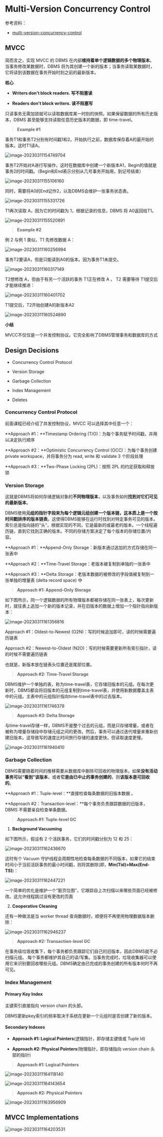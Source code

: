 # **Multi-Version Concurrency Control**

参考资料：

- [multi-version-concurrency-control](https://zhenghe.gitbook.io/open-courses/cmu-15-445-645-database-systems/multi-version-concurrency-control)

## MVCC

简而言之，实现 MVCC 的 DBMS 在内部**维持着单个逻辑数据的多个物理版本**。当事务修改某数据时，DBMS 将为其创建一个新的版本；当事务读取某数据时，它将读到该数据在事务开始时刻之前的最新版本。

**核心**

- **Writers don't block readers. 写不阻塞读**

- **Readers don't block writers. 读不阻塞写**

只读事务无需加锁就可以读取数据库某一时刻的快照。如果保留数据的所有历史版本，DBMS 甚至能够支持读取任意历史版本的数据，即 time-travel。

> **Example #1**

事务T1和事务T2分别有时间戳1和2。开始执行之前，数据库保存着A的最开始的版本。这时T1读A。

![image-20230311154749704](Multi-Version-Concurrency-Control.assets/image-20230311154749704.png)

事务T2开始对A进行写操作，这时在数据库中创建一个新版本A1，Begin的值就是事务2的时间戳。（Begin和End表示分别从几号事务开始用，到记号结束）

![image-20230311155106160](Multi-Version-Concurrency-Control.assets/image-20230311155106160.png)

同时，需要将A0的End记作2，以及DBMS会维护一张事务状态表。

![image-20230311155331726](Multi-Version-Concurrency-Control.assets/image-20230311155331726.png)

T1再次读取 A，因为它的时间戳为 1，根据记录的信息，DBMS 将 A0返回给T1。

![image-20230311155520891](Multi-Version-Concurrency-Control.assets/image-20230311155520891.png)

> **Example #2**

例 2 与例 1 类似，T1 先修改数据 A：

![image-20230311160256994](Multi-Version-Concurrency-Control.assets/image-20230311160256994.png)

事务T2要读A，但是只能读到A0的版本。因为事务T1未提交。

![image-20230311160317149](Multi-Version-Concurrency-Control.assets/image-20230311160317149.png)

T2想修改 A，但由于有另一个活跃的事务 T1正在修改 A ， T2 需要等待 T1提交后才能继续推进：

![image-20230311160401702](Multi-Version-Concurrency-Control.assets/image-20230311160401702.png)

T1提交后，T2开始创建A的新版本A2

![image-20230311160524890](Multi-Version-Concurrency-Control.assets/image-20230311160524890.png)

**小结**

MVCC不仅仅是一个并发控制协议。它完全影响了DBMS管理事务和数据库的方式

## Design Decisions

- Concurrency Control Protocol

- Version Storage

- Garbage Collection

- Index Management

- Deletes

### Concurrency Control Protocol

前面课程已经介绍了并发控制协议，MVCC 可以选择其中任意一个：

**Approach #1：**Timestamp Ordering (T/O)：为每个事务赋予时间戳，并用以决定执行顺序

 **Approach #2：**Optimistic Concurrency Control (OCC)：为每个事务创建 private workspace，并将事务分为 read, write 和 validate 3 个阶段处理

 **Approach #3：**Two-Phase Locking (2PL)：按照 2PL 的约定获取和释放锁

### **Version Storage**

这就是DBMS将如何存储逻辑对象的**不同物理版本**，以及事务如何**找到对它们可见的最新版本**。

DBMS使用**元组的指针字段来为每个逻辑元组创建一个版本链，这本质上是一个按时间戳排序的版本链表**。这使得DBMS能够在运行时找到对特定事务可见的版本。索引总是指向链的“头”，根据实现的不同，它是最新的或最老的版本。一个线程遍历链，直到它找到正确的版本。不同的存储方案决定了每个版本的存储位置/内容。

**Approach #1：**Append-Only Storage：新版本通过追加的方式存储在同一张表中

**Approach #2：**Time-Travel Storage：老版本被复制到单独的一张表中 

**Approach #3：**Delta Storage：老版本数据的被修改的字段值被复制到一张单独的增量表 (delta record space) 中

> **Approach #1: Append-Only Storage**

如下图所示，同一个逻辑数据的所有物理版本都被存储在同一张表上，每次更新时，就往表上追加一个新的版本记录，并在旧版本的数据上增加一个指针指向新版本：

![image-20230311161356816](Multi-Version-Concurrency-Control.assets/image-20230311161356816.png)

Approach #1：Oldest-to-Newest (O2N)：写的时候追加即可，读的时候需要遍历链表 

Approach #2：Newest-to-Oldest (N2O)：写的时候需要更新所有索引指针，读的时候不需要遍历链表

也就是，新版本放在链表头位置还是尾部位置。

> **Approach #2: Time-Travel Storage**

DBMS维护一个单独的表，称为time-travel表，它存储旧版本的元组。在每次更新时，DBMS都会将旧版本的元组复制到time-travel表，并使用新数据覆盖主表中的元组。主表中的元组指针指向time-travel表中的过去版本。

![image-20230311161746378](Multi-Version-Concurrency-Control.assets/image-20230311161746378.png)

> **Approach #3: Delta Storage**

与time-travel存储一样，DBMS不是整个过去的元组，而是只存储增量，或者在被称为增量存储段中存储元组之间的更改。然后，事务可以通过迭代增量来重新创建旧版本。这导致写的速度比时间旅行存储的速度更快，但读取速度更慢。

![image-20230311161940410](Multi-Version-Concurrency-Control.assets/image-20230311161940410.png)

###  Garbage Collection

DBMS需要随着时间的推移需要从数据库中删除可回收的物理版本。如果**没有活动事务可以“看到”该版本**，或者**它是由已中止的事务创建的**，则**该版本是可回收的**。

**Approach #1：Tuple-level：**直接检查每条数据的旧版本数据 。

**Approach #2：Transaction-level：**每个事务负责跟踪数据的旧版本，DBMS 不需要亲自检查单条数据。

> **Approach #1: Tuple-level GC**

1. **Background Vacuuming**

如下图所示，假设有 2 个活跃事务，它们的时间戳分别为 12 和 25：

![image-20230311162436670](Multi-Version-Concurrency-Control.assets/image-20230311162436670.png)

这时有个 Vacuum 守护线程会周期性地检查每条数据的不同版本，如果它的结束时间小于当前活跃事务的最小时间戳，则将其删除(即，**Min(Tid)>Max(End-TS)**)：

![image-20230311162447221](Multi-Version-Concurrency-Control.assets/image-20230311162447221.png)

一个简单的优化是维护一个“脏页位图”，它跟踪自上次扫描以来哪些页面已经被修改。这允许线程跳过没有更改的页面

2. **Cooperative Cleaning**

还有一种做法是当 worker thread 查询数据时，顺便将不再使用物理数据版本删除：

![image-20230311162946237](Multi-Version-Concurrency-Control.assets/image-20230311162946237.png)

> **Approach #2: Transaction-level GC**

在事务级垃圾收集下，每个事务都负责跟踪它们自己的旧版本，因此DBMS就不必扫描元组。.每个事务都维护其自己的读/写集。当事务完成时，垃圾收集器可以使用它来识别要回收哪些元组。DBMS确定由已完成的事务创建的所有版本何时不再可见。

### Index Management

#### Primary Key Index

主键索引直接指向 version chain 的头部。

DBMS更新pkey索引的频率取决于系统在更新一个元组时是否创建了新的版本。

#### Secondary Indexes

-  **Approach #1: Logical Pointers**(逻辑指针，即存储主键值或 Tuple Id)

- **Approach #2: Physical Pointers**(物理指针，即存储指向 version chain 头部的指针)

> **Approach #1: Logical Pointers**

![image-20230311164118140](Multi-Version-Concurrency-Control.assets/image-20230311164118140.png)

![image-20230311164143654](Multi-Version-Concurrency-Control.assets/image-20230311164143654.png)

> **Approach #2: Physical Pointers**



![image-20230311163956909](Multi-Version-Concurrency-Control.assets/image-20230311163956909.png)

## MVCC Implementations

![image-20230311164203531](Multi-Version-Concurrency-Control.assets/image-20230311164203531.png)